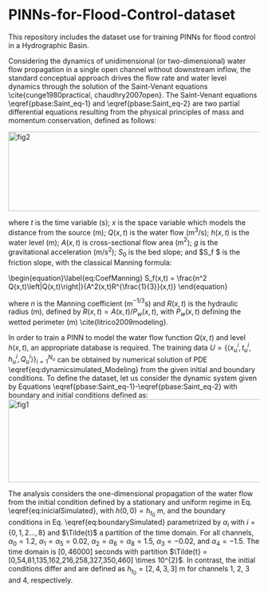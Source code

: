 # PINNs-for-Flood-Control-dataset
This repository includes the dataset use for training PINNs for flood control in a Hydrographic Basin.

Considering the dynamics of unidimensional (or two-dimensional) water flow propagation in a single open channel without downstream inflow, the standard conceptual approach drives the flow rate and water level dynamics through the solution of the Saint-Venant equations \cite{cunge1980practical, chaudhry2007open}. The Saint-Venant equations \eqref{pbase:Saint_eq-1} and \eqref{pbase:Saint_eq-2} are two partial differential equations resulting from the physical principles of mass and momentum conservation, defined as follows:

<img width="718" height="159" alt="fig2" src="https://github.com/user-attachments/assets/9f9f8320-5c75-4c8c-b723-8c020b16b5b9" />

where $t$ is the time variable (s); $x$ is the space variable which models the distance from the source (m); $Q(x,t)$ is the water flow (m$^3$/s); $h(x,t)$  is the water level (m); $A(x,t)$ is cross-sectional flow area (m$^2$); $g$ is the gravitational acceleration (m/s$^2$); $S_0$ is the bed slope; and $S_f $ is the friction slope, with the classical Manning formula:

 
\begin{equation}\label{eq:CoefManning}
   S_f(x,t) = \frac{n^2 Q(x,t)\left|Q(x,t)\right|}{A^2(x,t)R^{\frac{1}{3}}(x,t)}
\end{equation}


where $n$ is the Manning coefficient (m$^{-1/3}$s) and $R(x,t)$ is the hydraulic radius (m), defined by $R(x,t) = A(x,t)/P_w(x,t)$, with $P_w(x,t)$ defining the wetted perimeter (m)  \cite{litrico2009modeling}.

In order to train a PINN to model the water flow function $Q(x,t)$ and level $h(x,t)$, an appropriate database is required. The training data $U= \left\{\langle x^{i}_{u}, t^{i}_{u},h^{i}_{u}, Q^{i}_{u}\rangle \right\}^{N_u}_{i=1}$ can be obtained by numerical solution of PDE \eqref{eq:dynamicsimulated_Modeling} from the given initial and boundary conditions. To define the dataset, let us consider the dynamic system given by Equations \eqref{pbase:Saint_eq-1}-\eqref{pbase:Saint_eq-2} with boundary and initial conditions defined as:
    <img width="815" height="166" alt="fig1" src="https://github.com/user-attachments/assets/84d8a998-884e-47b4-9eae-a0d81f1c9c2a" />

The analysis considers the one-dimensional propagation of the water flow from the initial condition defined by a stationary and uniform regime in Eq. \eqref{eq:inicialSimulated}, with $h(0,0) = h_{t_0}$ m, and the boundary conditions in Eq. \eqref{eq:boundarySimulated} parametrized by $\alpha_i$ with $i = \{0,1,2 \dots, 8 \}$ and $\Tilde{t}$ a partition of the time domain. For all channels, $\alpha_0 = 1.2$, $\alpha_1 = \alpha_5 = 0.02$, $\alpha_2 = \alpha_6 = \alpha_8 =1.5$, $\alpha_3 = -0.02$, and $\alpha_4 = -1.5$. The time domain is $[0,46000]$ seconds with partition $\Tilde{t} = [0,54,81,135,162,216,258,327,350,460] \times 10^{2}$. In contrast, the initial conditions differ and are defined as $h_{t_0} = [2,4,3,3]$ m for channels 1, 2, 3 and 4, respectively.


